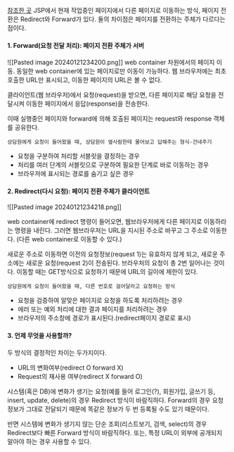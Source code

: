 [참조한 곳](https://doublesprogramming.tistory.com/63)
JSP에서 현재 작업중인 페이지에서 다른 페이지로 이동하는 방식, 페이지 전환은 Redirect와 Forward가 있다. 둘의 차이점은 페이지를 전환하는 주체가 다르다는 점이다.
#### 1. Forward(요청 전달 처리): 페이지 전환 주체가 서버
![[Pasted image 20240121234200.png]]
web container 차원에서의 페이지 이동. 동일한 web container에 있는 페이지로만 이동이 가능하다.  웹 브라우저에는 최초 호출한 URL만 표시되고, 이동한 페이지의 URL은 볼 수 없다.

클라이언트(웹 브라우저)에서 요청(request)을 받으면, 다른 페이지로 해당 요청을 전달시켜 이동한 페이지에서 응답(response)을 전송한다. 

이때 실행중인 페이지와 forward에 의해 호출된 페이지는 request와 response 객체를 공유한다. 

``상담원에게 요청이 들어왔을 때, 상담원이 옆사람한테 물어보고 답해주는 형식-건네주기``

- 요청을 구분하여 처리할 서블릿을 결정하는 경우
- 처리를 여러 단계의 서블릿으로 구분하여 필요한 단계로 바로 이동하는 경우
- 브라우저에 표시되는 경로를 숨기고 싶은 경우

#### 2. Redirect(다시 요청): 페이지 전환 주체가 클라이언트
![[Pasted image 20240121234218.png]]

web container에 redirect 명령이 들어오면,
웹브라우저에게 다른 페이지로 이동하라는 명령을 내린다. 
그러면 웹브라우저는 URL을 지시된 주소로 바꾸고 그 주소로 이동한다.
(다른 web container로 이동할 수 있다.)

새로운 주소로 이동하면 이전의 요청정보(request 1)는 유효하지 않게 되고, 
새로운 주소에는 새로운 요청(request 2)이 전송된다.
브라우처의 요청이 총 2번 일어나는 것이다.
이동할 때는 GET방식으로 요청하기 때문에 URL의 길이에 제한이 있다.

``상담원에게 요청이 들어왔을 때, 다른 번호로 걸어달라고 요청하는 방식``

- 요청을 검증하여 알맞은 페이지로 요청을 하도록 처리하려는 경우
- 에러 또는 예외 처리에 대한 결과 페이지를 처리하려는 경우
- 브라우저의 주소창에 경로가 표시된다.(redirect페이지 경로로 표시)

#### 3. 언제 무엇을 사용할까?

두 방식의 결정적인 차이는 두가지이다.
- URL의 변화여부(redirect O forward X)
- Request의 재사용 여부(redirect X forward O)

시스템(혹은 DB)에 변화가 생기는 요청(예를 들어 로그인(?), 회원가입, 글쓰기 등, insert, update, delete)의 경우 Redirect 방식이 바람직하다. Forward의 경우 요청정보가 그대로 전달되기 때문에 똑같은 정보가 두 번 등록될 수도 있기 때문이다.

반면 시스템에 변화가 생기지 않는 단순 조회(리스트보기, 검색, select)의 경우 Redirect보다 빠른 Forward 방식이 바람직하다. 또는, 특정 URL이 외부에 공개되지 말아야 하는 경우 사용할 수 있다. 
